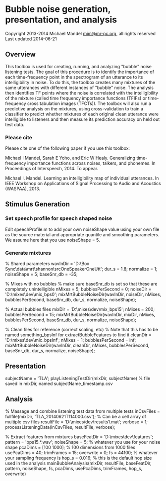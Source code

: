 # Bubble noise generation, presentation, and analysis
Copyright 2013-2014 Michael Mandel <mim@mr-pc.org>, all rights reserved
Last updated 2014-06-21

## Overview

This toolbox is used for creating, running, and analyzing "bubble" noise 
listening tests.  The goal of this procedure is to identify the importance 
of each time-frequency point in the spectrogram of an utterance to its 
intelligibility in noise.  To do this, the toolbox creates many mixtures of
the same utterances with different instances of "bubble" noise.  The 
analysis then identifies TF points where the noise is correlated with the 
intelligibility of the mixture (called time frequency importance functions 
(TFIFs) or time-frequency cross tabulation images (TFCTs)).  The toolbox 
will also run a predictive analysis on the mixtures, using cross-validation 
to train a classifier to predict whether mixtures of each original clean 
utterance were intelligible to listeners and then measure its prediction 
accuracy on held out test data.


### Please cite

Please cite one of the following paper if you use this toolbox:

Michael I Mandel, Sarah E Yoho, and Eric W Healy. Generalizing 
  time-frequency importance functions across noises, talkers, and phonemes. 
  In Proceedings of Interspeech, 2014. To appear.

Michael I. Mandel. Learning an intelligibility map of individual 
  utterances. In IEEE Workshop on Applications of Signal Processing to 
  Audio and Acoustics (WASPAA), 2013.


## Stimulus Generation

### Set speech profile for speech shaped noise

Edit speechProfile.m to add your own noiseShape value using your own file 
as the source material and appropriate quantile and smoothing parameters.  
We assume here that you use noiseShape = 5.


### Generate mixtures

% Shared parameters
wavInDir = 'D:\Box Sync\data\mrt\shannon\srcOneSpeakerOneUtt';
dur_s = 1.8;
normalize = 1;
noiseShape = 5;
baseSnr_db = -35;

% Mixes with no bubbles
% make sure baseSnr_db is set so that these are completely unintelligible
nMixes = 5;
bubblesPerSecond = 0;
noiseDir = 'D:\mixes\dev\mix_bps0';
mixMrtBubbleNoiseDir(wavInDir, noiseDir, nMixes, bubblesPerSecond, baseSnr_db, dur_s, normalize, noiseShape);

% Actual bubbles files
mixDir = 'D:\mixes\dev\mix_bps15';
nMixes = 200;
bubblesPerSecond = 15;
mixMrtBubbleNoiseDir(wavInDir, mixDir, nMixes, bubblesPerSecond, baseSnr_db, dur_s, normalize, noiseShape);

% Clean files for reference (correct scaling, etc)
% Note that this has to be named something_bpsInf for extractBubbleFeatures to find it
cleanDir = 'D:\mixes\dev\mix_bpsInf';
nMixes = 1;
bubblesPerSecond = inf;
mixMrtBubbleNoiseDir(wavInDir, cleanDir, nMixes, bubblesPerSecond, baseSnr_db, dur_s, normalize, noiseShape);


## Presentation

subjectName = 'TLA';
playListeningTestDir(mixDir, subjectName)
% file saved in mixDir, named subjectName_timestamp.csv


## Analysis

% Massage and combine listening test data from multiple tests
inCsvFiles = fullfile(mixDir, 'TLA_20140621T114000.csv');  % Can be a cell array of multiple csv files
resultFile = 'D:\mixes\dev\results1.mat';
verbose = 1;
processListeningData(inCsvFiles, resultFile, verbose);

% Extract features from mixtures
baseFeatDir = 'D:\mixes\dev\features';
pattern = 'bps15.*.wav';
noiseShape = 5;        % whatever you use for your noise shape
pcaDims = [100 1000];  % 100 dimensions from 1000 files
usePcaDims = 40;
trimFrames = 15;
overwrite = 0;
fs = 44100;            % whatever your sampling frequency is
hop_s = 0.016;         % this is the default hop size used in the analysis
mainBubbleAnalysis(mixDir, resultFile, baseFeatDir, pattern, noiseShape, fs, pcaDims, usePcaDims, trimFrames, hop_s, overwrite)
